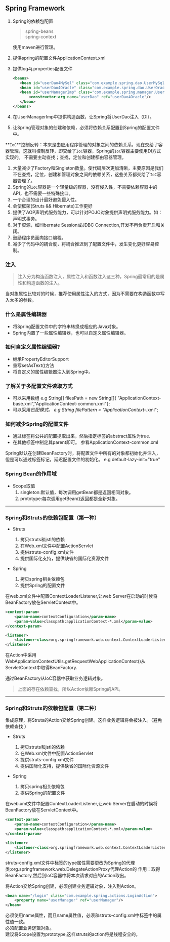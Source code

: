 ## Spring Framework
 1. Spring的依赖包配置
    > spring-beans  
    > spring-context  
    
    使用maven进行管理。
 2. 提供spring的配置文件ApplicationContext.xml
 3. 提供log4j.properties配置文件
     ```xml
    <beans>
        <bean id="userDao4MySql" class="com.example.spring.dao.UserMySqlDao"/>
        <bean id="userDao4Oracle" class="com.example.spring.dao.UserOracleDao"/>
        <bean id="userManagerImp" class="com.example.spring.manager.UserManagerImp">
            <constructor-arg name="userDao" ref="userDao4Oracle"/>
        </bean>
    </beans>
    ```
4. 在UserManagerImp中提供构造函数，让Spring将UserDao注入（DI）。
5. 让Spring管理对象的创建和依赖，必须将依赖关系配置到Spring的配置文件中。

**`IoC`**控制反转：本来是由应用程序管理的对象之间的依赖关系，现在交给了容器管理，这就叫控制反转，即交给了`IoC`容器，Spring的`IoC`容器主要使用DI方式实现的。
不需要主动查找；查找，定位和创建都由容器管理。  
1. 大量减少了Factory和Singleton数量。使代码层次更加清晰，主要原因是我们不在查找，定位，创建和管理对象之间的依赖关系，这些关系都交给了`IoC`容器管理了。
2. Spring的`IoC`容器是一个轻量级的容器，没有侵入性，不需要依赖容器中的API，也不需要一些特殊接口。
3. 一个合理的设计最好避免侵入性。
4. 会使框架(Struts && Hibernate)工作更好
5. 提供了AOP声明式服务能力，可以针对POJO对象提供声明式服务能力。如：声明式事务。
6. 对于资源，如Hibernate Session或JDBC Connection,开发不再负责开启和关闭。
7. 鼓励程序员面向接口编程。
8. 减少了代码中的耦合度，将耦合推迟到了配置文件中，发生变化更好容易控制。

### 注入
> 注入分为构造函数注入，属性注入和函数注入这三种，Spring最常用的是属性和构造函数的注入。  

当对象属性比较对的时候，推荐使用属性注入的方式，因为不需要在构造函数中写入太多的参数。

### 什么是属性编辑器
* 将Spring配置文件中的字符串转换成相应的Java对象。  
* Spring内置了一些属性编辑器，也可以自定义属性编辑器。

### 如何自定义属性编辑器?
* 继承PropertyEditorSupport
* 重写setAsText()方法
* 将自定义的属性编辑器注入到Spring中。

### 了解关于多配置文件读取方式
* 可以采用数组 e.g String[] filesPath = new String[]{ "ApplicationContext-base.xml","ApplicationContext-common.xml"};
* 可以采用*匹配模式。 e.g String filePattern = "ApplicationContext-*.xml";

### 如何减少Spring的配置文件
* 通过<bean>标签将公共的配置提取出来，然后指定<bean>标签的abstract属性为true.
* 在其他<bean>标签中制定其parent即可。
参看ApplicationContext-common.xml

Spring默认在创建BeanFactory时，将配置文件中所有的对象都初始化并注入，但是可以通过标签标记，延迟配置文件的初始化。
e.g default-lazy-init="true"

### Spring Bean的作用域
* Scope取值
    1. singleton:默认值，每次调用getBean都是返回相同对象。
    2. prototype:每次调用getBean()返回都是全新对象。
    
    
- ----------------
### Spring和Struts的依赖包配置（第一种）
* Struts
    1. 拷贝struts和jstl的依赖
    2. 在Web.xml文件中配置ActionServlet
    3. 提供struts-config.xml文件
    4. 提供国际化支持，提供缺省的国际化资源文件
    
* Spring
    1. 拷贝spring相关依赖包
    2. 提供Spring的配置文件

在web.xml文件中配置ContextLoaderListener,让web Server在启动的时候将BeanFactory放在ServletContext中。
```xml
<context-param>
    <param-name>contextConfiguration</param-name>
    <param-value>classpath:applicationContext-*.xml</param-value>    
</context-param>

<listener>
    <listener-class>org.springframework.web.context.ContextLoaderListener</listener-class>
</listener>
```

在Action中采用WebApplicationContextUtils.getRequestWebApplicationContext()从ServletContext中取得BeanFactory.  

通过BeanFactory从IoC容器中获取业务逻辑对象。

> 上面的存在依赖查找，所以Action依赖Spring的API。
>
- --
### Spring和Struts的依赖包配置（第二种）
集成原理，将Struts的Action交给Spring创建。这样业务逻辑将会被注入。（避免依赖查找 ）
* Struts
    1. 拷贝struts和jstl的依赖
    2. 在Web.xml文件中配置ActionServlet
    3. 提供struts-config.xml文件
    4. 提供国际化支持，提供缺省的国际化资源文件
    
* Spring
    1. 拷贝spring相关依赖包
    2. 提供Spring的配置文件

在web.xml文件中配置ContextLoaderListener,让web Server在启动的时候将BeanFactory放在ServletContext中。
```xml
<context-param>
    <param-name>contextConfiguration</param-name>
    <param-value>classpath:applicationContext-*.xml</param-value>    
</context-param>

<listener>
    <listener-class>org.springframework.web.context.ContextLoaderListener</listener-class>
</listener>
```

struts-config.xml文件中<action>标签的type属性需要更改为Spring的代理类:org.springframework.web.DelegateActionProxy代理Action的
作用：取得BeanFactory,然后到IoC容器中将本次请求对应的Action取出。  

将Action交给Spring创建，必须创建业务逻辑对象，注入到Action。
```xml
<bean name="/login" class="com.example.spring.actions.LoginAction">
    <property name="userManager" ref="userManager"/>
</bean>
```

必须使用name属性，而且name属性值，必须和struts-config.xml中<action>标签中的属性值一致。  
必须配置业务逻辑对象。   
建议将Scope设置为prototype,这样struts的action将是线程安全的。
